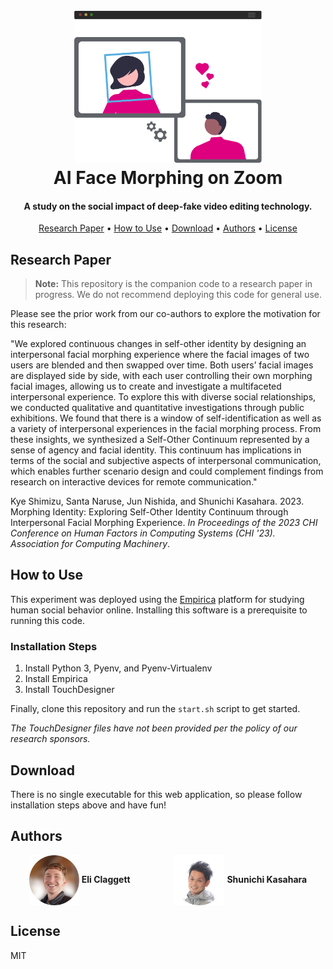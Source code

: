 <h1 align="center">
  <br>
  <img src="https://raw.githubusercontent.com/eliclaggett/Face-Morphing-Experiment/refs/heads/main/assets/face_morphing.svg" width="300"></a>
  <br>
    AI Face Morphing on Zoom
</h1>

<h4 align="center">A study on the social impact of deep-fake video editing technology.</h4>

<p align="center">
  <a href="#research-paper">Research Paper</a> •
  <a href="#how-to-use">How to Use</a> •
  <a href="#download">Download</a> •
  <a href="#authors">Authors</a> •
  <a href="#license">License</a>
</p>

<!-- ![screenshot]() -->

## Research Paper

> **Note:**
> This repository is the companion code to a research paper in progress. We do not recommend deploying this code for general use.

Please see the prior work from our co-authors to explore the motivation for this research:

"We explored continuous changes in self-other identity by designing an interpersonal facial morphing experience where the facial images of two users are blended and then swapped over time. Both users’ facial images are displayed side by side, with each user controlling their own morphing facial images, allowing us to create and investigate a multifaceted interpersonal experience. To explore this with diverse social relationships, we conducted qualitative and quantitative investigations through public exhibitions. We found that there is a window of self-identification as well as a variety of interpersonal experiences in the facial morphing process. From these insights, we synthesized a Self-Other Continuum represented by a sense of agency and facial identity. This continuum has implications in terms of the social and subjective aspects of interpersonal communication, which enables further scenario design and could complement findings from research on interactive devices for remote communication."

Kye Shimizu, Santa Naruse, Jun Nishida, and Shunichi Kasahara. 2023. Morphing Identity: Exploring Self-Other Identity Continuum through Interpersonal Facial Morphing Experience. _In Proceedings of the 2023 CHI Conference on Human Factors in Computing Systems (CHI '23). Association for Computing Machinery_.

## How to Use

This experiment was deployed using the [Empirica](https://empirica.ly) platform for studying human social behavior online. Installing this software is a prerequisite to running this code.

### Installation Steps

1. Install Python 3, Pyenv, and Pyenv-Virtualenv
2. Install Empirica
3. Install TouchDesigner

Finally, clone this repository and run the `start.sh` script to get started.

_The TouchDesigner files have not been provided per the policy of our research sponsors._

## Download

There is no single executable for this web application, so please follow installation steps above and have fun!

## Authors

<p align="center">
    <img src="https://raw.githubusercontent.com/eliclaggett/Face-Morphing-Experiment/refs/heads/main/assets/eli.png" width="80" valign="middle"/>
    <strong>Eli Claggett</strong>
    &nbsp;&nbsp;&nbsp;&nbsp;&nbsp;&nbsp;&nbsp;&nbsp;&nbsp;&nbsp;&nbsp;&nbsp;&nbsp;&nbsp;&nbsp;&nbsp;
    <img src="https://raw.githubusercontent.com/eliclaggett/Face-Morphing-Experiment/refs/heads/main/assets/shun.png" width="80" valign="middle"/>
    <strong>Shunichi Kasahara</strong>
</p>

## License

MIT
